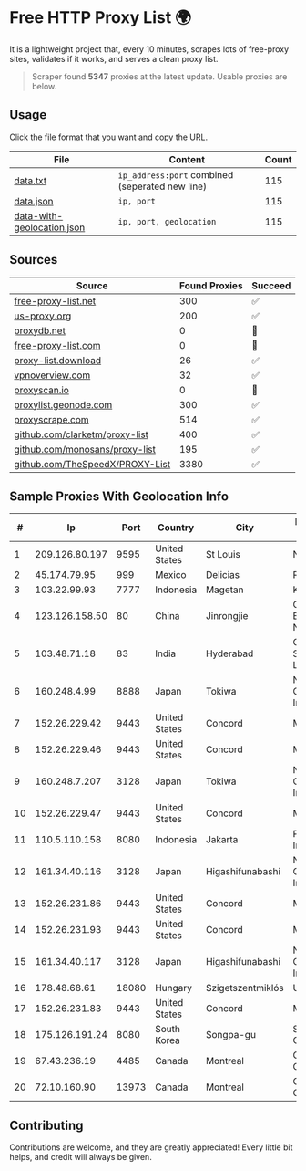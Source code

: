 
# Free HTTP Proxy List 🌍

It is a lightweight project that, every 10 minutes, scrapes lots of free-proxy sites, validates if it works, and serves a clean proxy list.


> Scraper found **5347** proxies at the latest update. Usable proxies are below.

## Usage

Click the file format that you want and copy the URL.


|File|Content|Count|
|----|-------|-----|
|[data.txt](https://raw.githubusercontent.com/themiralay/Proxy-List-World/master/data.txt)|`ip_address:port` combined (seperated new line)|115|
|[data.json](https://raw.githubusercontent.com/themiralay/Proxy-List-World/master/data.json)|`ip, port`|115|
|[data-with-geolocation.json](https://raw.githubusercontent.com/themiralay/Proxy-List-World/master/data-with-geolocation.json)|`ip, port, geolocation`|115|

## Sources

|Source|Found Proxies|Succeed|
|------|-------------|-------|
|[free-proxy-list.net](https://free-proxy-list.net)|300|✅|
|[us-proxy.org](https://www.us-proxy.org)|200|✅|
|[proxydb.net](http://proxydb.net)|0|🚫|
|[free-proxy-list.com](https://free-proxy-list.com/?page=&port=&type%5B%5D=http&type%5B%5D=https&up_time=0&search=Search)|0|🚫|
|[proxy-list.download](https://www.proxy-list.download/HTTP)|26|✅|
|[vpnoverview.com](https://vpnoverview.com/privacy/anonymous-browsing/free-proxy-servers)|32|✅|
|[proxyscan.io](https://www.proxyscan.io)|0|🚫|
|[proxylist.geonode.com](https://proxylist.geonode.com/api/proxy-list?limit=300&page=1&sort_by=lastChecked&sort_type=desc&protocols=http,https)|300|✅|
|[proxyscrape.com](https://api.proxyscrape.com/v2/?request=displayproxies&protocol=http&timeout=10000&country=all&ssl=all&anonymity=all)|514|✅|
|[github.com/clarketm/proxy-list](https://raw.githubusercontent.com/clarketm/proxy-list/master/proxy-list-raw.txt)|400|✅|
|[github.com/monosans/proxy-list](https://raw.githubusercontent.com/monosans/proxy-list/main/proxies/http.txt)|195|✅|
|[github.com/TheSpeedX/PROXY-List](https://raw.githubusercontent.com/TheSpeedX/PROXY-List/master/http.txt)|3380|✅|


## Sample Proxies With Geolocation Info

|#|Ip|Port|Country|City|Internet Service Provider|
|-|--|----|-------|----|-------------------------|
|1|209.126.80.197|9595|United States|St Louis|Nubes, LLC|
|2|45.174.79.95|999|Mexico|Delicias|Raul Duarte Urita|
|3|103.22.99.93|7777|Indonesia|Magetan|KHALISTAGROUP|
|4|123.126.158.50|80|China|Jinrongjie|China Unicom Beijing Province Network|
|5|103.48.71.18|83|India|Hyderabad|Country Online Services PVT LTD|
|6|160.248.4.99|8888|Japan|Tokiwa|NTT PC Communications, Inc.|
|7|152.26.229.42|9443|United States|Concord|MCNC|
|8|152.26.229.46|9443|United States|Concord|MCNC|
|9|160.248.7.207|3128|Japan|Tokiwa|NTT PC Communications, Inc.|
|10|152.26.229.47|9443|United States|Concord|MCNC|
|11|110.5.110.158|8080|Indonesia|Jakarta|PT Orion Cyber Internet|
|12|161.34.40.116|3128|Japan|Higashifunabashi|NTT PC Communications, Inc.|
|13|152.26.231.86|9443|United States|Concord|MCNC|
|14|152.26.231.93|9443|United States|Concord|MCNC|
|15|161.34.40.117|3128|Japan|Higashifunabashi|NTT PC Communications, Inc.|
|16|178.48.68.61|18080|Hungary|Szigetszentmiklós|UPC|
|17|152.26.231.83|9443|United States|Concord|MCNC|
|18|175.126.191.24|8080|South Korea|Songpa-gu|SK Broadband Co Ltd|
|19|67.43.236.19|4485|Canada|Montreal|GloboTech Communications|
|20|72.10.160.90|13973|Canada|Montreal|GloboTech Communications|



## Contributing

Contributions are welcome, and they are greatly appreciated! Every
little bit helps, and credit will always be given.

